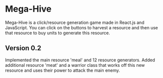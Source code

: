# Mega-Hive

Mega-Hive is a click/resource generation game made in React.js and JavaScript. You can click on the buttons to harvest a resource and then use that resource to buy units to generate this resource. 

## Version 0.2

Implemented the main resource 'meal' and 12 resource generators. Added additional resource 'meat' and a warrior class that works off this new resource and uses their power to attack the main enemy.
